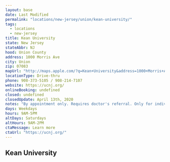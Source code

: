 ```yaml
---
layout: base
date: Last Modified
permalink: "locations/new-jersey/union/kean-university/"
tags:
  - locations
  - new-jersey
title: Kean University
state: New Jersey
stateAbbr: NJ
hood: Union County
address: 1000 Morris Ave
city: Union
zip: 07083
mapUrl: "http://maps.apple.com/?q=Kean+University&address=1000+Morris+Ave,Union,New+Jersey,07083"
locationType: Drive-thru
phone: 908-373-5105 / 908-214-7107
website: https://ucnj.org/
onlineBooking: undefined
closed: undefined
closedUpdate: April 13th, 2020
notes: "By appointment only. Requires doctor's referral. Only for individuals with symptoms. Local residents only. Prioritizes health care workers. Prioritizes first responders. Requires phone screen."
days: Weekdays
hours: 9AM-5PM
altDays: Saturdays
altHours: 9AM-2PM
ctaMessage: Learn more
ctaUrl: "https://ucnj.org/"
---
```

## Kean University
